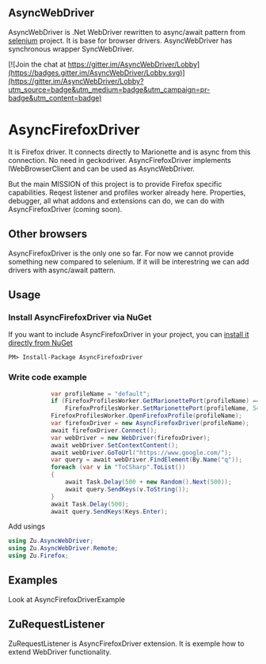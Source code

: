 ## AsyncWebDriver

AsyncWebDriver is .Net WebDriver rewritten to async/await pattern from [selenium](https://github.com/SeleniumHQ/selenium) project.
It is base for browser drivers.
AsyncWebDriver has synchronous wrapper SyncWebDriver.

[![Join the chat at https://gitter.im/AsyncWebDriver/Lobby](https://badges.gitter.im/AsyncWebDriver/Lobby.svg)](https://gitter.im/AsyncWebDriver/Lobby?utm_source=badge&utm_medium=badge&utm_campaign=pr-badge&utm_content=badge)

# AsyncFirefoxDriver
It is Firefox driver. It connects directly to Marionette and is async from this connection. No need in geckodriver.
AsyncFirefoxDriver implements IWebBrowserClient and can be used as AsyncWebDriver. 

But the main MISSION of this project is to provide Firefox specific capabilities.
Reqest listener and profiles worker already here.
Properties, debugger, all what addons and extensions can do, we can do with AsyncFirefoxDriver (coming soon).

## Other browsers
AsyncFirefoxDriver is the only one so far. 
For now we cannot provide something new compared to selenium. 
If it will be interestring we can add drivers with async/await pattern.

## Usage
### Install AsyncFirefoxDriver via NuGet

If you want to include AsyncFirefoxDriver in your project, you can [install it directly from NuGet](https://www.nuget.org/packages/AsyncFirefoxDriver/)
```
PM> Install-Package AsyncFirefoxDriver
```
### Write code example
```csharp
            var profileName = "default";
            if (FirefoxProfilesWorker.GetMarionettePort(profileName) == 0)
                FirefoxProfilesWorker.SetMarionettePort(profileName, 5432);
            FirefoxProfilesWorker.OpenFirefoxProfile(profileName);
            var firefoxDriver = new AsyncFirefoxDriver(profileName);
            await firefoxDriver.Connect();
            var webDriver = new WebDriver(firefoxDriver);
            await webDriver.SetContextContent();
            await webDriver.GoToUrl("https://www.google.com/");
            var query = await webDriver.FindElement(By.Name("q"));
            foreach (var v in "ToCSharp".ToList())
            {
                await Task.Delay(500 + new Random().Next(500));
                await query.SendKeys(v.ToString());
            }
            await Task.Delay(500);
            await query.SendKeys(Keys.Enter);
```
Add usings
```csharp
using Zu.AsyncWebDriver;
using Zu.AsyncWebDriver.Remote;
using Zu.Firefox;
```

## Examples
Look at AsyncFirefoxDriverExample

## ZuRequestListener
ZuRequestListener is AsyncFirefoxDriver extension. 
It is exemple how to extend WebDriver functionality.
